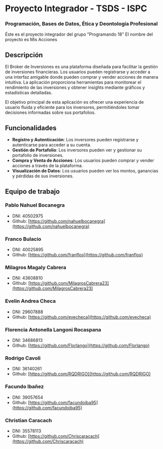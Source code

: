 # Proyecto Integrador - TSDS - ISPC
### Programación, Bases de Datos, Ética y Deontología Profesional


Éste es el proyecto integrador del grupo "Programando 18"
El nombre del proyecto es Mis Acciones

## Descripción

El Broker de Inversiones es una plataforma diseñada para facilitar la gestión de inversiones financieras. Los usuarios pueden registrarse y acceder a una interfaz amigable donde pueden comprar y vender acciones de manera intuitiva. La aplicación proporciona herramientas para monitorear el rendimiento de las inversiones y obtener insights mediante gráficos y estadísticas detalladas.

El objetivo principal de esta aplicación es ofrecer una experiencia de usuario fluida y eficiente para los inversores, permitiéndoles tomar decisiones informadas sobre sus portafolios.

## Funcionalidades

- **Registro y Autenticación**: Los inversores pueden registrarse y autenticarse para acceder a su cuenta.
- **Gestión de Portafolio**: Los inversores pueden ver y gestionar su portafolio de inversiones.
- **Compra y Venta de Acciones**: Los usuarios pueden comprar y vender acciones a través de la plataforma.
- **Visualización de Datos**: Los usuarios pueden ver los montos, ganancias y pérdidas de sus inversiones.

## Equipo de trabajo

### Pablo Nahuel Bocanegra
- DNI: 40502975
- Github: [https://github.com/nahuelbocanegra](https://github.com/nahuelbocanegra)

### Franco Bulacio
- DNI: 40025895
- Github: [https://github.com/franflos](https://github.com/franflos)

### Milagros Magaly Cabrera
- DNI: 43608810
- GIthub: [https://github.com/MilagrosCabrera23](https://github.com/MilagrosCabrera23)

### Evelin Andrea Checa
- DNI: 29607888
- Github: [https://github.com/evecheca](https://github.com/evecheca)

### Florencia Antonella Langoni Rocaspana
- DNI: 34686813
- Github: [https://github.com/Florlango](https://github.com/Florlango)

### Rodrigo Cavoli
- DNI: 36140261
- Github: [https://github.com/RQDRIGO](https://github.com/RQDRIGO)

### Facundo Ibañez
- DNI: 39057654
- Github: [https://github.com/facundoiba95](https://github.com/facundoiba95)

### Christian Caracach
- DNI: 35578113
- Github: [https://github.com/Chriscaracach](https://github.com/Chriscaracach)
